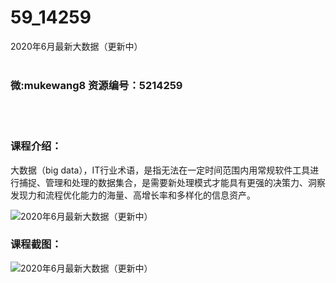 # 59_14259
2020年6月最新大数据（更新中）
<br/></br>
<h3>微:mukewang8 资源编号：5214259</h3>
<br/></br>
<h3>课程介绍：</h3>
<p><a title="查看与 大数据 相关的文章" target="_blank">大数据</a>（big data），IT行业术语，是指无法在一定时间范围内用常规软件工具进行捕捉、管理和处理的数据集合，是需要新处理模式才能具有更强的决策力、洞察发现力和流程优化能力的海量、高增长率和多样化的信息资产。</p>
<p><img src="https://www.ko996.com/wp-content/uploads/img/2020/07/1-22-300x225.png" alt="2020年6月最新大数据（更新中）"></p>
<div class="info-desc">
<h3>课程截图：</h3>
<p><img src="https://www.ko996.com/wp-content/uploads/img/2020/07/2-26.png" alt="2020年6月最新大数据（更新中）"></p>


			
</div>
